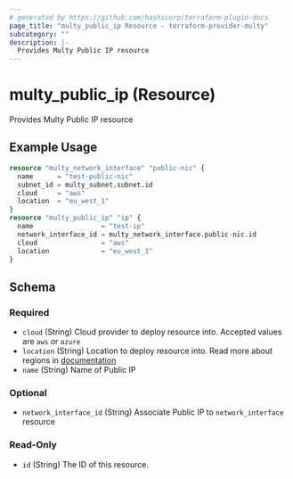```yaml
---
# generated by https://github.com/hashicorp/terraform-plugin-docs
page_title: "multy_public_ip Resource - terraform-provider-multy"
subcategory: ""
description: |-
  Provides Multy Public IP resource
---
```


# multy_public_ip (Resource)

Provides Multy Public IP resource

## Example Usage

```terraform
resource "multy_network_interface" "public-nic" {
  name      = "test-public-nic"
  subnet_id = multy_subnet.subnet.id
  cloud     = "aws"
  location  = "eu_west_1"
}
resource "multy_public_ip" "ip" {
  name                 = "test-ip"
  network_interface_id = multy_network_interface.public-nic.id
  cloud                = "aws"
  location             = "eu_west_1"
}
```

<!-- schema generated by tfplugindocs -->
## Schema

### Required

- `cloud` (String) Cloud provider to deploy resource into. Accepted values are `aws` or `azure`
- `location` (String) Location to deploy resource into. Read more about regions in [documentation](https://docs.multy.dev/regions)
- `name` (String) Name of Public IP

### Optional

- `network_interface_id` (String) Associate Public IP to `network_interface` resource

### Read-Only

- `id` (String) The ID of this resource.


